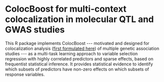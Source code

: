 # ColocBoost for multi-context colocalization in molecular QTL and GWAS studies

This R package implements ColocBoost --- motivated and designed for colocalization analysis ([first formulated here](https://journals.plos.org/plosgenetics/article?id=10.1371/journal.pgen.1004383)) of multiple genetic association studies --- as a multi-task learning approach to variable selection regression with highly correlated predictors and sparse effects, based on frequentist statistical inference. It provides statistical evidence to identify which subsets of predictors have non-zero effects on which subsets of response variables.
